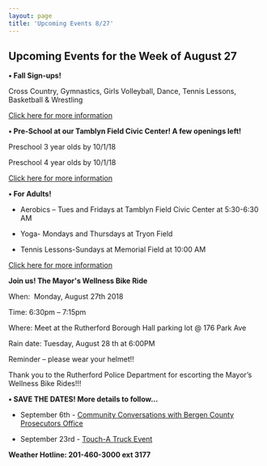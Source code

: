 ```yaml
---
layout: page
title: 'Upcoming Events 8/27'
---
```

 
## Upcoming Events for the Week of August 27 


**• Fall Sign-ups!** 

Cross Country, Gymnastics, Girls Volleyball, Dance, Tennis Lessons, Basketball &amp;
Wrestling

[Click here for more information](/departments/recreation/sports-and-activities/childrens-catalog/)

**• Pre-School at our Tamblyn Field Civic Center! A few openings left!**

Preschool 3 year olds by 10/1/18

Preschool 4 year olds by 10/1/18


[Click here for more information](/departments/recreation/sports-and-activities/childrens-catalog/)

**• For Adults!** 

- Aerobics – Tues and Fridays at Tamblyn Field Civic Center at 5:30-6:30 AM

- Yoga-  Mondays and Thursdays at Tryon Field

- Tennis Lessons-Sundays at Memorial Field at 10:00 AM

[Click here for more information](/departments/recreation/sports-and-activities/adult-catalog/)

**Join us! The Mayor's Wellness Bike Ride**

When:  Monday, August 27th 2018

Time: 6:30pm – 7:15pm

Where: Meet at the Rutherford Borough Hall parking lot @ 176 Park Ave  

Rain date: Tuesday, August 28 th at 6:00PM

Reminder – please wear your helmet!!

Thank you to the Rutherford Police Department for escorting the Mayor’s Wellness Bike Rides!!!

**• SAVE THE DATES! More details to follow…**

- September 6th - [Community Conversations with Bergen County Prosecutors Office](https://storage.googleapis.com/static.rutherford-nj.com/police/Opioids%20Townhall%20invitation.pdf)

- September 23rd - [Touch-A Truck Event](https://storage.googleapis.com/static.rutherford-nj.com/recreation/Touch%20a%20truck.pdf)

**Weather Hotline: 201-460-3000 ext 3177**

